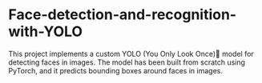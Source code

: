 # Face-detection-and-recognition-with-YOLO

This project implements a custom YOLO (You Only Look Once)👀 model for detecting faces in images. The model has been built from scratch using PyTorch, and it predicts bounding boxes around faces in images.
